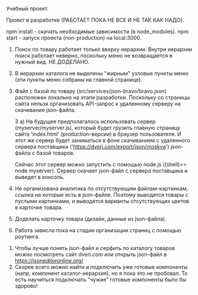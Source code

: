 Учебный проект.

Проект в разработке (РАБОТАЕТ ПОКА НЕ ВСЕ И НЕ ТАК КАК НАДО).

npm install - скачать необходимые зависимости (в node_modules).
npm start - запуск проекта (non-production) на local:3000.

1) Поиск по товару работает только вверху иерархии. Внутри иерархии поиск работает неверно, поскольку меню не возвращается в нужный вид. НЕ ДОДЕЛАНО.

2) В иерархии каталога не выделены "жирным" узловые пункты меню (эти пункты меню собраны на главной странице).

3) Файл с базой по товару (src/services/json-bravo/bravo.json) расположен локально на этапе разработки. Поскольку со страницы сайта нельзя организовать API-запрос к удаленному серверу на скачивание json-файла.

     3 а) На будущее предполагалось использовать сервер (myserver/myserver.js), который будет грузить главную страницу сайта 'index.html' (production-версии) в браузер пользователя. И этот же сервер будет заниматься в фоне скачиванием с удаленного сервера поставщика ('https://dveri.com/export/json/moskva') json-файла с базой товаров.

     Сейчас этот сервер можно запустить с помощью node.js ((shell)>> node myserver). Сервер скачает json-файл с сервера поставщика и выведет в консоль.

4) Не организована аналитика по отсутствующим файлам-картинкам, ссылка на которые есть в json-файле. Поэтому выводятся товары с пустыми картинками, и выводятся варианты отсутствующих цветов в карточке товара.

5) Доделать карточку товара (дизайн, данные из json-файла).

5) Работа зависла пока на стадии организации страниц с помощью роутинга.


1. Чтобы лучше понять json-файл и серфить по каталогу товаров можно посмотреть сайт dveri.com
   или открыть json-файл в https://jsoneditoronline.org/
2. Скорее всего можно найти и подключить уже готовые компоненты (напр, компонент каталог-иерархия), но я пока это не пробовал.
   То есть научиться подключать "чужие" готовые компоненты было бы здорово!